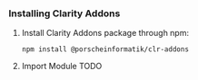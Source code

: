 ### Installing Clarity Addons

1.  Install Clarity Addons package through npm:

    ```
    npm install @porscheinformatik/clr-addons
    ```

2.  Import Module TODO

